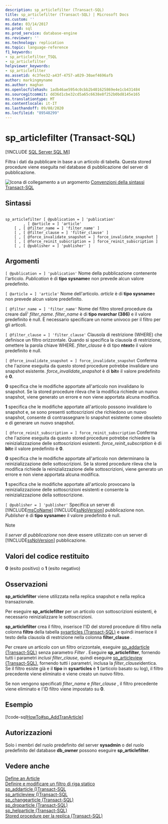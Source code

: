 ```yaml
---
description: sp_articlefilter (Transact-SQL)
title: sp_articlefilter (Transact-SQL) | Microsoft Docs
ms.custom: ''
ms.date: 03/14/2017
ms.prod: sql
ms.prod_service: database-engine
ms.reviewer: ''
ms.technology: replication
ms.topic: language-reference
f1_keywords:
- sp_articlefilter_TSQL
- sp_articlefilter
helpviewer_keywords:
- sp_articlefilter
ms.assetid: 4c3fee32-a43f-4757-a029-30aef4696afb
author: markingmyname
ms.author: maghan
ms.openlocfilehash: 1adb46ae5954c0cbb2b401625869e4e1cb431484
ms.sourcegitcommit: dd36d1cbe32cd5a65c6638e8f252b0bd8145e165
ms.translationtype: MT
ms.contentlocale: it-IT
ms.lasthandoff: 09/08/2020
ms.locfileid: "89548299"
---
```

# <a name="sp_articlefilter-transact-sql"></a>sp_articlefilter (Transact-SQL)
[!INCLUDE [SQL Server SQL MI](../../includes/applies-to-version/sql-asdbmi.md)]

  Filtra i dati da pubblicare in base a un articolo di tabella. Questa stored procedure viene eseguita nel database di pubblicazione del server di pubblicazione.  
  
 ![Icona di collegamento a un argomento](../../database-engine/configure-windows/media/topic-link.gif "Icona di collegamento a un argomento") [Convenzioni della sintassi Transact-SQL](../../t-sql/language-elements/transact-sql-syntax-conventions-transact-sql.md)  
  
## <a name="syntax"></a>Sintassi  
  
```  
  
sp_articlefilter [ @publication = ] 'publication'  
        , [ @article = ] 'article'  
    [ , [ @filter_name = ] 'filter_name' ]  
    [ , [ @filter_clause = ] 'filter_clause' ]  
    [ , [ @force_invalidate_snapshot = ] force_invalidate_snapshot ]  
    [ , [ @force_reinit_subscription = ] force_reinit_subscription ]  
    [ , [ @publisher = ] 'publisher' ]  
```  
  
## <a name="arguments"></a>Argomenti  
`[ @publication = ] 'publication'` Nome della pubblicazione contenente l'articolo. *Publication* è di **tipo sysname**e non prevede alcun valore predefinito.  
  
`[ @article = ] 'article'` Nome dell'articolo. *article* è di **tipo sysname**e non prevede alcun valore predefinito.  
  
`[ @filter_name = ] 'filter_name'` Nome del filtro stored procedure da creare dall' *filter_name*. *filter_name* è di **tipo nvarchar (386)** e il valore predefinito è null. È necessario specificare un nome univoco per il filtro per gli articoli.  
  
`[ @filter_clause = ] 'filter_clause'` Clausola di restrizione (WHERE) che definisce un filtro orizzontale. Quando si specifica la clausola di restrizione, omettere la parola chiave WHERE. *filter_clause* è di tipo **ntext**e il valore predefinito è null.  
  
`[ @force_invalidate_snapshot = ] force_invalidate_snapshot` Conferma che l'azione eseguita da questo stored procedure potrebbe invalidare uno snapshot esistente. *force_invalidate_snapshot* è di **bit**e il valore predefinito è **0**.  
  
 **0** specifica che le modifiche apportate all'articolo non invalidano lo snapshot. Se la stored procedure rileva che la modifica richiede un nuovo snapshot, viene generato un errore e non viene apportata alcuna modifica.  
  
 **1** specifica che le modifiche apportate all'articolo possono invalidare lo snapshot e, se sono presenti sottoscrizioni che richiedono un nuovo snapshot, consente di contrassegnare lo snapshot esistente come obsoleto e di generare un nuovo snapshot.  
  
`[ @force_reinit_subscription = ] force_reinit_subscription` Conferma che l'azione eseguita da questo stored procedure potrebbe richiedere la reinizializzazione delle sottoscrizioni esistenti. *force_reinit_subscription* è di **bit**e il valore predefinito è **0**.  
  
 **0** specifica che le modifiche apportate all'articolo non determinano la reinizializzazione delle sottoscrizioni. Se la stored procedure rileva che la modifica richiede la reinizializzazione delle sottoscrizioni, viene generato un errore e non viene apportata alcuna modifica.  
  
 **1** specifica che le modifiche apportate all'articolo provocano la reinizializzazione delle sottoscrizioni esistenti e consente la reinizializzazione della sottoscrizione.  
  
`[ @publisher = ] 'publisher'` Specifica un server di [!INCLUDE[msCoName](../../includes/msconame-md.md)] [!INCLUDE[ssNoVersion](../../includes/ssnoversion-md.md)] pubblicazione non. *Publisher* è di **tipo sysname**e il valore predefinito è null.  
  
> [!NOTE]  
>  il *server di pubblicazione* non deve essere utilizzato con un server di [!INCLUDE[ssNoVersion](../../includes/ssnoversion-md.md)] pubblicazione.  
  
## <a name="return-code-values"></a>Valori del codice restituito  
 **0** (esito positivo) o **1** (esito negativo)  
  
## <a name="remarks"></a>Osservazioni  
 **sp_articlefilter** viene utilizzata nella replica snapshot e nella replica transazionale.  
  
 Per eseguire **sp_articlefilter** per un articolo con sottoscrizioni esistenti, è necessario reinizializzare le sottoscrizioni.  
  
 **sp_articlefilter** crea il filtro, inserisce l'ID del stored procedure di filtro nella colonna **filtro** della tabella [sysarticles &#40;Transact-SQL&#41;](../../relational-databases/system-tables/sysarticles-transact-sql.md) e quindi inserisce il testo della clausola di restrizione nella colonna **filter_clause** .  
  
 Per creare un articolo con un filtro orizzontale, eseguire [sp_addarticle &#40;Transact-SQL&#41;](../../relational-databases/system-stored-procedures/sp-addarticle-transact-sql.md) senza parametro *Filter* . Eseguire **sp_articlefilter**, fornendo tutti i parametri *inclusi filter_clause*, quindi eseguire [sp_articleview &#40;Transact-SQL&#41;](../../relational-databases/system-stored-procedures/sp-articleview-transact-sql.md), fornendo tutti i parametri, inclusa la *filter_clause*identica. Se il filtro esiste già e il **tipo** in **sysarticles** è **1** (articolo basato su log), il filtro precedente viene eliminato e viene creato un nuovo filtro.  
  
 Se non vengono specificati *filter_name* e *filter_clause* , il filtro precedente viene eliminato e l'ID filtro viene impostato su **0**.  
  
## <a name="example"></a>Esempio  
 [!code-sql[HowTo#sp_AddTranArticle](../../relational-databases/replication/codesnippet/tsql/sp-articlefilter-transac_1.sql)]  
  
## <a name="permissions"></a>Autorizzazioni  
 Solo i membri del ruolo predefinito del server **sysadmin** o del ruolo predefinito del database **db_owner** possono eseguire **sp_articlefilter**.  
  
## <a name="see-also"></a>Vedere anche  
 [Define an Article](../../relational-databases/replication/publish/define-an-article.md)   
 [Definire e modificare un filtro di riga statico](../../relational-databases/replication/publish/define-and-modify-a-static-row-filter.md)   
 [sp_addarticle &#40;&#41;Transact-SQL ](../../relational-databases/system-stored-procedures/sp-addarticle-transact-sql.md)   
 [sp_articleview &#40;&#41;Transact-SQL ](../../relational-databases/system-stored-procedures/sp-articleview-transact-sql.md)   
 [sp_changearticle &#40;Transact-SQL&#41;](../../relational-databases/system-stored-procedures/sp-changearticle-transact-sql.md)   
 [sp_droparticle &#40;Transact-SQL&#41;](../../relational-databases/system-stored-procedures/sp-droparticle-transact-sql.md)   
 [sp_helparticle &#40;Transact-SQL&#41;](../../relational-databases/system-stored-procedures/sp-helparticle-transact-sql.md)   
 [Stored procedure per la replica &#40;Transact-SQL&#41;](../../relational-databases/system-stored-procedures/replication-stored-procedures-transact-sql.md)  
  
  
